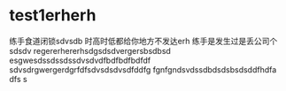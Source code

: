 # test1erherh
练手食道闭锁sdvsdb
时高时低都给你地方不发达erh
练手是发生过是丢公司个sdsdv
regererhererhsdgsdsdvergersbsdbsd
esgwesdssdssdssdvsdvdfbdfbdfbdfdf
sdvsdrgwergerdgrfdfsdvsdsdvsdfddfg
fgnfgndsvdssdbdsdsbsdsddfhdfa
dfs
s
